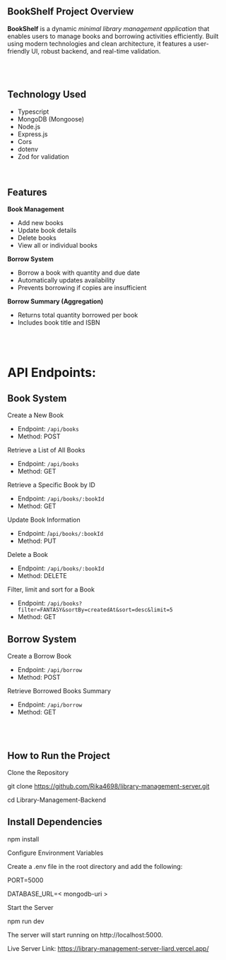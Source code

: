 ## BookShelf Project Overview

**BookShelf** is a dynamic *minimal library management application* that enables users to manage books and borrowing activities efficiently. Built using modern technologies and clean architecture, it features a user-friendly UI, robust backend, and real-time validation.

<br/>
<br/>

## Technology Used

-   Typescript
-   MongoDB (Mongoose)
-   Node.js
-   Express.js
-   Cors
-   dotenv
-   Zod for validation

<br/>

## Features

**Book Management**  
  - Add new books  
  - Update book details  
  - Delete books  
  - View all or individual books  

**Borrow System**  
  - Borrow a book with quantity and due date  
  - Automatically updates availability  
  - Prevents borrowing if copies are insufficient  

**Borrow Summary (Aggregation)**  
  - Returns total quantity borrowed per book  
  - Includes book title and ISBN  


<br/>
<br/>

# API Endpoints:

## Book System

Create a New Book

-   Endpoint: `/api/books`
-   Method: POST

Retrieve a List of All Books

-   Endpoint: `/api/books`
-   Method: GET

Retrieve a Specific Book by ID

-   Endpoint: `/api/books/:bookId`
-   Method: GET

Update Book Information

-   Endpoint: /`api/books/:bookId`
-   Method: PUT

Delete a Book

-   Endpoint: `/api/books/:bookId`
-   Method: DELETE

Filter, limit and sort for a Book

-   Endpoint: `/api/books?filter=FANTASY&sortBy=createdAt&sort=desc&limit=5`
-   Method: GET

## Borrow System

Create a Borrow Book

-   Endpoint: `/api/borrow`
-   Method: POST

Retrieve Borrowed Books Summary

-   Endpoint: `/api/borrow`
-   Method: GET

<br/>
<br/>

## How to Run the Project

Clone the Repository

git clone https://github.com/Rika4698/library-management-server.git

cd Library-Management-Backend

## Install Dependencies

npm install

Configure Environment Variables

Create a .env file in the root directory and add the following:

PORT=5000

DATABASE_URL=< mongodb-uri >

Start the Server

npm run dev

The server will start running on http://localhost:5000.

Live Server Link: https://library-management-server-liard.vercel.app/


